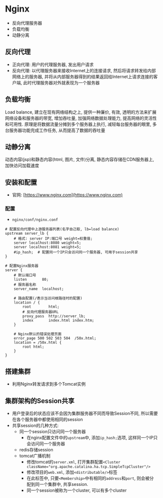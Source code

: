 # Nginx

* 反向代理服务器
* 负载均衡
* 动静分离


## 反向代理

* 正向代理: 用户的代理服务器, 发出用户请求
* 反向代理: 以代理服务器来接收Internet上的连接请求, 然后将请求转发给内部网络上的服务器, 并将从内部服务器得到的结果返回给Internet上请求连接的客户端, 此时代理服务器对外就表现为一个服务器

## 负载均衡

Load balance, 建立在现有网络结构之上, 提供一种廉价, 有效, 透明的方法来扩展网络设备和服务器的带宽, 增加吞吐量, 加强网络数据处理能力, 提高网络的灵活性和可用性. 原理是将数据流量分摊到多个服务器上执行, 减轻每台服务器的眼里, 多台服务器功能完成工作任务, 从而提高了数据的吞吐量

## 动静分离

动态内容(jsp)和静态内容(html, 图片, 文件)分离, 静态内容存储在CDN服务器上, 加快访问加载速度


## 安装和配置

* 官网: [https://www.nginx.com](https://www.nginx.com)

### 配置

* `nginx/conf/nginx.conf`

```shell
# 配置反向代理中上游服务器列表(名字自己取, lb=load balance)
upstream server_lb {
    # 格式: server IP:端口号 weight=权重值;
    server localhost:8080 weight=5;  
    server localhost:8081 weight=5;
    #ip_hash;  # 配置同一个IP只会访问同一个服务器, 可用于session共享
}

# 配置Nginx服务器
server {
    # 默认端口号
    listen       80;
    # 服务器名称
    server_name  localhost;

    # 路由配置(/表示当访问根路径时的配置)
    location / {
        root        html;
        # 反向代理服务器URL
        proxy_pass  http://server_lb;
        index       index.html index.htm;
    }

    # Nginx默认的错误处理页面
    error_page 500 502 503 504  /50x.html;
    location = /50x.html {
        root html;
    }
}
```


## 搭建集群

* 利用Nginx转发请求到多个Tomcat实例


## 集群架构的Session共享

* 用户登录后的状态应该不会因为集群服务器不同而导致Session不同, 所以需要在各个服务器中都使用相同的session
* 共享session的几种方式:
    - 同一个session只访问同一个服务器
        - 在nginx配置文件中的`upstream`中, 添加`ip_hash;`选项, 这样同一个IP只会访问同一个服务器
    - redis存储session
    - tomcat广播机制
        - 修改tomcat的`server.xml`, 打开集群配置`<Cluster className="org.apache.catalina.ha.tcp.SimpleTcpCluster"/>`
        - 修改项目的`web.xml`, 添加`<distributable/>`标签
        - 在此标签中, 只要`<Membership>`中有相同的`address`和`port`, 则会被分配到同一个集群中, 共享session.
        - 同一个session被称为一个cluster, 可以有多个cluster
